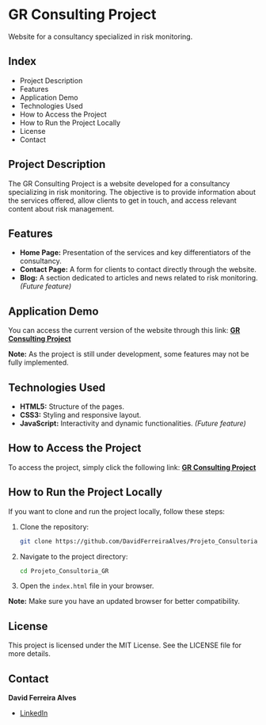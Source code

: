 # GR Consulting Project

Website for a consultancy specialized in risk monitoring.

## Index
- Project Description
- Features
- Application Demo
- Technologies Used
- How to Access the Project
- How to Run the Project Locally
- License
- Contact

## Project Description
The GR Consulting Project is a website developed for a consultancy specializing in risk monitoring. The objective is to provide information about the services offered, allow clients to get in touch, and access relevant content about risk management.

## Features
- **Home Page:** Presentation of the services and key differentiators of the consultancy.
- **Contact Page:** A form for clients to contact directly through the website.
- **Blog:** A section dedicated to articles and news related to risk monitoring. *(Future feature)*

## Application Demo
You can access the current version of the website through this link: **[GR Consulting Project](#)**

**Note:** As the project is still under development, some features may not be fully implemented.

## Technologies Used
- **HTML5:** Structure of the pages.
- **CSS3:** Styling and responsive layout.
- **JavaScript:** Interactivity and dynamic functionalities. *(Future feature)*

## How to Access the Project
To access the project, simply click the following link: **[GR Consulting Project](https://davidferreiraalves.github.io/Projeto_Consultoria_GR/)**

## How to Run the Project Locally
If you want to clone and run the project locally, follow these steps:

1. Clone the repository:
   ```bash
   git clone https://github.com/DavidFerreiraAlves/Projeto_Consultoria_GR.git
   ```
2. Navigate to the project directory:
   ```bash
   cd Projeto_Consultoria_GR
   ```
3. Open the `index.html` file in your browser.

**Note:** Make sure you have an updated browser for better compatibility.

## License
This project is licensed under the MIT License. See the LICENSE file for more details.

## Contact
**David Ferreira Alves**

- [LinkedIn](https://www.linkedin.com/in/david-ferreira-alves-4721aa344/)



